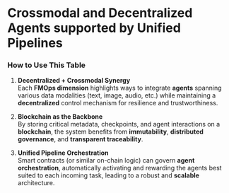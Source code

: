 # Crossmodal and Decentralized Agents supported by Unified Pipelines

### How to Use This Table

1. **Decentralized + Crossmodal Synergy**  
   Each **FMOps dimension** highlights ways to integrate **agents** spanning various data modalities (text, image, audio, etc.) while maintaining a **decentralized** control mechanism for resilience and trustworthiness.

2. **Blockchain as the Backbone**  
   By storing critical metadata, checkpoints, and agent interactions on a **blockchain**, the system benefits from **immutability**, **distributed governance**, and **transparent traceability**.

3. **Unified Pipeline Orchestration**  
   Smart contracts (or similar on-chain logic) can govern **agent orchestration**, automatically activating and rewarding the agents best suited to each incoming task, leading to a robust and **scalable** architecture.
